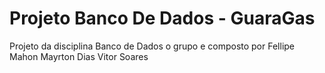 Projeto Banco De Dados - GuaraGas
============================

Projeto da disciplina Banco de Dados
o grupo e composto por
Fellipe Mahon
Mayrton Dias
Vitor Soares

